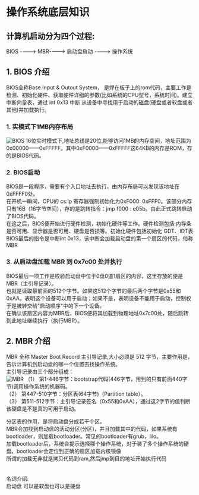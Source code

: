 # 操作系统底层知识

## 计算机启动分为四个过程:
BIOS ----> MBR----> 启动盘启动 ----> 操作系统

## 1. BIOS 介绍
BIOS全称Base Input & Outout System， 是焊在板子上的rom代码，主要工作是检测、初始化硬件、获取硬件详细的参数(比如系统的CPU型号，系统时间)。建立中断向量表，通过 int 0x13 中断 从设备中寻找用于启动的磁盘(硬盘或者软盘或者其他)并加载执行。
### 1. 实模式下1MB内存布局
![BIOS](https://user-images.githubusercontent.com/15027024/226439348-1356e2a6-1140-459e-b1e7-be1cc5c2a154.png)
16位实时模式下,地址总线是20位,能够访问1MB的内存空间，地址范围为0x00000——0xFFFFF。其中0xF0000——0xFFFFF这64KB的内存是ROM，存的是BIOS代码。

### 2. BIOS启动
BIOS是一段程序，需要有个入口地址去执行，由内存布局可以发现该地址在0xFFFF0处。    </br>
在开机一瞬间，CPU的 cs:ip 寄存器强制初始化为0xF000: 0xFFF0。该部分内存只有16B（16字节空间），存的是跳转指令：jmp f000 : e05b。由此正式跳转启动了BIOS代码。   </br>
在这之后，BIOS便开始进行硬件检测，初始化硬件等工作。硬件检测包括:内存条是否可用、显示器是否可用、硬盘是否损等。初始化硬件包括初始化 GDT、IDT表   </br>
BIOS最后的指令是中断int 0x13，该中断会加载启动盘的第一个扇区的代码，俗称MBR     </br>

### 3. 从启动盘加载 MBR 到 0x7c00 处并执行
BIOS最后一项工作是校验启动盘中位于0盘0道1扇区的内容，这里存放的便是MBR（主引导记录）。    </br>
也就是读取最前面的512个字节。如果这512个字节的最后两个字节是0x55和0xAA，表明这个设备可以用于启动；如果不是，表明设备不能用于启动，控制权于是被转交给"启动顺序"中的下一个设备。 </br>
在确认该扇区内容为MBR后，BIOS便将其加载到物理地址0x7c00处，随后跳转到此地址继续执行（执行MBR）。  </br>


## 2. MBR  介绍
MBR 全称 Master Boot Record 主引导记录,大小必须是 512 字节，主要作用是，告诉计算机到启动盘的哪一个位置去找操作系统。 </br>
主引导记录由三个部分组成：   </br>
![MBR](https://user-images.githubusercontent.com/15027024/226443650-54aa7b48-8ffa-4b4b-9957-1b20d3741c8b.png)
（1） 第1-446字节：bootstrap代码(446字节，用到的只有前面440字节)调用操作系统的机器码。    </br>
（2） 第447-510字节：分区表(64字节)（Partition table）。    </br>
（3） 第511-512字节：主引导记录签名（0x55和0xAA），通过这2字节的值判断该硬盘是不是真的可用于启动。    </br>

分区表的作用，是将启动盘分成若干个区。   </br>
MBR会加找到启动盘的活动分区(分区)，并且加载其中的代码，如果系统有bootloader，则加载bootloader。常见的bootloader有grub，lilo。    </br>
加载bootloader后，系统会提示选择哪个操作系统，对于装了多个操作系统的硬盘，bootloader会定位到正确的扇区加载内核镜像   </br>
所谓的加载无非就是拷贝代码到ram,然后jmp到目的地址开始执行代码    </br>
</br>
</br>
名词介绍:   </br>
启动盘  	可以是软盘也可以是硬盘   </br>
